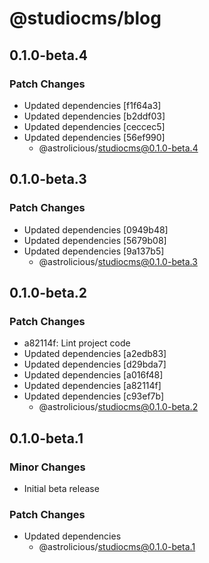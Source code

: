 # @studiocms/blog

## 0.1.0-beta.4

### Patch Changes

- Updated dependencies [f1f64a3]
- Updated dependencies [b2ddf03]
- Updated dependencies [ceccec5]
- Updated dependencies [56ef990]
  - @astrolicious/studiocms@0.1.0-beta.4

## 0.1.0-beta.3

### Patch Changes

- Updated dependencies [0949b48]
- Updated dependencies [5679b08]
- Updated dependencies [9a137b5]
  - @astrolicious/studiocms@0.1.0-beta.3

## 0.1.0-beta.2

### Patch Changes

- a82114f: Lint project code
- Updated dependencies [a2edb83]
- Updated dependencies [d29bda7]
- Updated dependencies [a016f48]
- Updated dependencies [a82114f]
- Updated dependencies [c93ef7b]
  - @astrolicious/studiocms@0.1.0-beta.2

## 0.1.0-beta.1

### Minor Changes

- Initial beta release

### Patch Changes

- Updated dependencies
  - @astrolicious/studiocms@0.1.0-beta.1
